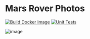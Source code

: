 # Mars Rover Photos

[![Build Docker Image](https://github.com/TheLe0/mars-rover-photos/actions/workflows/docker-build.yml/badge.svg?branch=main&event=push)](https://github.com/TheLe0/mars-rover-photos/actions/workflows/docker-build.yml) [![Unit Tests](https://github.com/TheLe0/mars-rover-photos/actions/workflows/unit-tests.yml/badge.svg?branch=main&event=push)](https://github.com/TheLe0/mars-rover-photos/actions/workflows/unit-tests.yml)

![image](https://github.com/user-attachments/assets/b047737f-3cb4-4b7f-aeb1-2eb8edc558f6)



